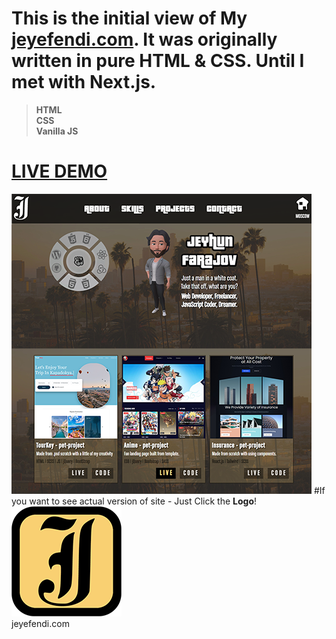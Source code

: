 # This is the initial view of My [<b>jeyefendi.com</b>](https://jeyefendi.com). It was originally written in pure HTML & CSS. Until I met with Next.js.
><b>HTML <br>CSS <br>Vanilla JS</b>
# [LIVE DEMO](https://jeyefendi.github.io/jeyefendi_1.0/)
![Logo](./COVER.webp)
#If you want to see actual version of site - Just Click the <b>Logo</b>!
[![Logo](./jf-logo.png)](https://jeyefendi.com)<br>jeyefendi.com
